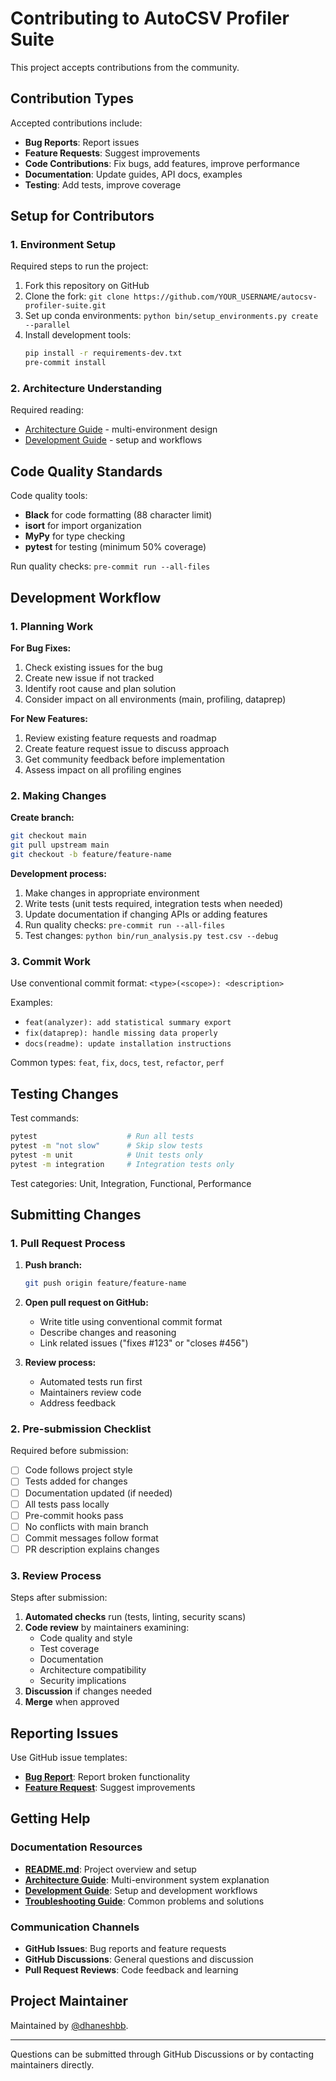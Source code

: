 # Contributing to AutoCSV Profiler Suite

This project accepts contributions from the community.

## Contribution Types

Accepted contributions include:

- **Bug Reports**: Report issues
- **Feature Requests**: Suggest improvements
- **Code Contributions**: Fix bugs, add features, improve performance
- **Documentation**: Update guides, API docs, examples
- **Testing**: Add tests, improve coverage

## Setup for Contributors

### 1. Environment Setup

Required steps to run the project:

1. Fork this repository on GitHub
2. Clone the fork: `git clone https://github.com/YOUR_USERNAME/autocsv-profiler-suite.git`
3. Set up conda environments: `python bin/setup_environments.py create --parallel`
4. Install development tools:
   ```bash
   pip install -r requirements-dev.txt
   pre-commit install
   ```

### 2. Architecture Understanding

Required reading:
- [Architecture Guide](docs/ARCHITECTURE.md) - multi-environment design
- [Development Guide](docs/DEVELOPMENT.md) - setup and workflows

## Code Quality Standards

Code quality tools:
- **Black** for code formatting (88 character limit)
- **isort** for import organization
- **MyPy** for type checking
- **pytest** for testing (minimum 50% coverage)

Run quality checks: `pre-commit run --all-files`

## Development Workflow

### 1. Planning Work

**For Bug Fixes:**
1. Check existing issues for the bug
2. Create new issue if not tracked
3. Identify root cause and plan solution
4. Consider impact on all environments (main, profiling, dataprep)

**For New Features:**
1. Review existing feature requests and roadmap
2. Create feature request issue to discuss approach
3. Get community feedback before implementation
4. Assess impact on all profiling engines

### 2. Making Changes

**Create branch:**
```bash
git checkout main
git pull upstream main
git checkout -b feature/feature-name
```

**Development process:**
1. Make changes in appropriate environment
2. Write tests (unit tests required, integration tests when needed)
3. Update documentation if changing APIs or adding features
4. Run quality checks: `pre-commit run --all-files`
5. Test changes: `python bin/run_analysis.py test.csv --debug`

### 3. Commit Work

Use conventional commit format: `<type>(<scope>): <description>`

Examples:
- `feat(analyzer): add statistical summary export`
- `fix(dataprep): handle missing data properly`
- `docs(readme): update installation instructions`

Common types: `feat`, `fix`, `docs`, `test`, `refactor`, `perf`

## Testing Changes

Test commands:

```bash
pytest                    # Run all tests
pytest -m "not slow"      # Skip slow tests
pytest -m unit            # Unit tests only
pytest -m integration     # Integration tests only
```

Test categories: Unit, Integration, Functional, Performance

## Submitting Changes

### 1. Pull Request Process

1. **Push branch:**
   ```bash
   git push origin feature/feature-name
   ```

2. **Open pull request on GitHub:**
   - Write title using conventional commit format
   - Describe changes and reasoning
   - Link related issues ("fixes #123" or "closes #456")

3. **Review process:**
   - Automated tests run first
   - Maintainers review code
   - Address feedback

### 2. Pre-submission Checklist

Required before submission:

- [ ] Code follows project style
- [ ] Tests added for changes
- [ ] Documentation updated (if needed)
- [ ] All tests pass locally
- [ ] Pre-commit hooks pass
- [ ] No conflicts with main branch
- [ ] Commit messages follow format
- [ ] PR description explains changes

### 3. Review Process

Steps after submission:

1. **Automated checks** run (tests, linting, security scans)
2. **Code review** by maintainers examining:
   - Code quality and style
   - Test coverage
   - Documentation
   - Architecture compatibility
   - Security implications
3. **Discussion** if changes needed
4. **Merge** when approved

## Reporting Issues

Use GitHub issue templates:

- **[Bug Report](.github/ISSUE_TEMPLATE/bug_report.md)**: Report broken functionality
- **[Feature Request](.github/ISSUE_TEMPLATE/feature_request.md)**: Suggest improvements

## Getting Help

### Documentation Resources

- **[README.md](README.md)**: Project overview and setup
- **[Architecture Guide](docs/ARCHITECTURE.md)**: Multi-environment system explanation
- **[Development Guide](docs/DEVELOPMENT.md)**: Setup and development workflows
- **[Troubleshooting Guide](docs/TROUBLESHOOTING.md)**: Common problems and solutions

### Communication Channels

- **GitHub Issues**: Bug reports and feature requests
- **GitHub Discussions**: General questions and discussion
- **Pull Request Reviews**: Code feedback and learning

## Project Maintainer

Maintained by [@dhaneshbb](https://github.com/dhaneshbb).

---

Questions can be submitted through GitHub Discussions or by contacting maintainers directly.
